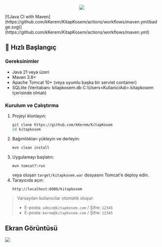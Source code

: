 <p align="center" width="100%"><img src="https://github.com/user-attachments/assets/d2fc12ff-d714-403b-b836-6ff96cc29ecb"></p>
[![Java CI with Maven](https://github.com/kKerem/KitapKosem/actions/workflows/maven.yml/badge.svg)](https://github.com/kKerem/KitapKosem/actions/workflows/maven.yml)

## 🚀 Hızlı Başlangıç

### Gereksinimler
- Java 21 veya üzeri
- Maven 3.8+
- Apache Tomcat 10+ (veya uyumlu başka bir servlet container)
- SQLlite (Veritabanı: kitapkosem.db C:\Users\<KullaniciAdi>\.kitapkosem içerisinde olmalı)

### Kurulum ve Çalıştırma

1. Projeyi klonlayın:
   ```bash
   git clone https://github.com/kKerem/KitapKosem
   cd kitapkosem
   ```
2. Bağımlılıkları yükleyin ve derleyin:
   ```bash
   mvn clean install
   ```
3. Uygulamayı başlatın:
   ```bash
   mvn tomcat7:run
   ```
   veya oluşan `target/kitapkosem.war` dosyasını Tomcat'e deploy edin.
4. Tarayıcıda açın:
   ```
   http://localhost:8080/kitapkosem
   ```

> Varsayılan kullanıcılar otomatik oluşur:
> - E-posta: `admin@kitapkosem.com` / Şifre: `12345`
> - E-posta: `kerem@kitapkosem.com` / Şifre: `12345`

## Ekran Görüntüsü
<img src="https://github.com/user-attachments/assets/1b31d3e1-1cc9-44db-801d-5987716e1240">

